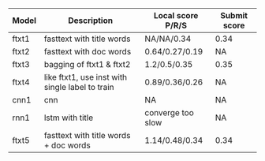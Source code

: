 

| Model | Description | Local score P/R/S | Submit score |
| ----- | ----------- | ----------------- | ------------ |
| ftxt1 | fasttext with title words | NA/NA/0.34 | 0.34 |
| ftxt2 | fasttext with doc words | 0.64/0.27/0.19 | NA |
| ftxt3 | bagging of ftxt1 & ftxt2 | 1.2/0.5/0.35 | 0.35 |
| ftxt4 | like ftxt1, use inst with single label to train | 0.89/0.36/0.26 | NA |
| cnn1  | cnn         | NA                | NA           |
| rnn1  | lstm with title | converge too slow | NA |
| ftxt5 | fasttext with title words + doc words | 1.14/0.48/0.34 | 0.34 |

